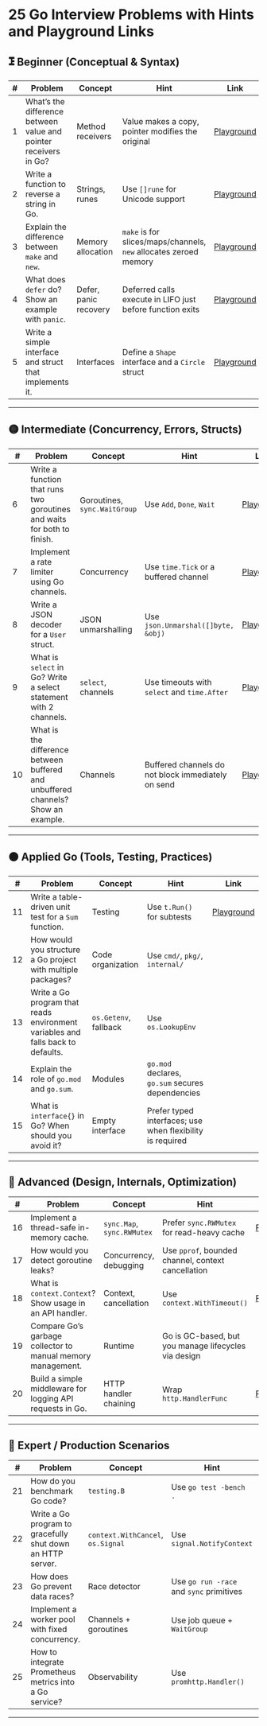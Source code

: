 # 25 Go Interview Problems with Hints and Playground Links

## ⯿️ Beginner (Conceptual & Syntax)

| # | Problem | Concept | Hint | Link |
|--|---------|---------|------|------|
| 1 | What’s the difference between value and pointer receivers in Go? | Method receivers | Value makes a copy, pointer modifies the original | [Playground](https://go.dev/play/p/NT8toN7yGHE) |
| 2 | Write a function to reverse a string in Go. | Strings, runes | Use `[]rune` for Unicode support | [Playground](https://go.dev/play/p/XoErBFL7NQ7) |
| 3 | Explain the difference between `make` and `new`. | Memory allocation | `make` is for slices/maps/channels, `new` allocates zeroed memory | [Playground](https://go.dev/play/p/Q9IcsAOdvTk) |
| 4 | What does `defer` do? Show an example with `panic`. | Defer, panic recovery | Deferred calls execute in LIFO just before function exits | [Playground](https://go.dev/play/p/cAP_41H__Mo) |
| 5 | Write a simple interface and struct that implements it. | Interfaces | Define a `Shape` interface and a `Circle` struct | [Playground](https://go.dev/play/p/ErXrGUOfkUu) |

---

## 🟡 Intermediate (Concurrency, Errors, Structs)

| # | Problem | Concept | Hint | Link |
|--|---------|---------|------|------|
| 6 | Write a function that runs two goroutines and waits for both to finish. | Goroutines, `sync.WaitGroup` | Use `Add`, `Done`, `Wait` | [Playground](https://go.dev/play/p/vG4OHnyB3nW) |
| 7 | Implement a rate limiter using Go channels. | Concurrency | Use `time.Tick` or a buffered channel | [Playground](https://go.dev/play/p/xgeChFGok1U) |
| 8 | Write a JSON decoder for a `User` struct. | JSON unmarshalling | Use `json.Unmarshal([]byte, &obj)` | [Playground](https://go.dev/play/p/BhLKWBk1mFD) |
| 9 | What is `select` in Go? Write a select statement with 2 channels. | `select`, channels | Use timeouts with `select` and `time.After` | [Playground](https://go.dev/play/p/1N3hKglHn2I) |
| 10 | What is the difference between buffered and unbuffered channels? Show an example. | Channels | Buffered channels do not block immediately on send | [Playground](https://go.dev/play/p/l4aLkDbp9LR) |

---

## 🟠 Applied Go (Tools, Testing, Practices)

| # | Problem | Concept | Hint | Link |
|--|---------|---------|------|------|
| 11 | Write a table-driven unit test for a `Sum` function. | Testing | Use `t.Run()` for subtests | [Playground](https://go.dev/play/p/ikJDUDuHDd0) |
| 12 | How would you structure a Go project with multiple packages? | Code organization | Use `cmd/`, `pkg/`, `internal/` |
| 13 | Write a Go program that reads environment variables and falls back to defaults. | `os.Getenv`, fallback | Use `os.LookupEnv` |
| 14 | Explain the role of `go.mod` and `go.sum`. | Modules | `go.mod` declares, `go.sum` secures dependencies |
| 15 | What is `interface{}` in Go? When should you avoid it? | Empty interface | Prefer typed interfaces; use when flexibility is required |

---

## 🔵 Advanced (Design, Internals, Optimization)

| # | Problem | Concept | Hint | Link |
|--|---------|---------|------|------|
| 16 | Implement a thread-safe in-memory cache. | `sync.Map`, `sync.RWMutex` | Prefer `sync.RWMutex` for read-heavy cache | [Playground](https://go.dev/play/p/ZVrwaNjJiqz) |
| 17 | How would you detect goroutine leaks? | Concurrency, debugging | Use `pprof`, bounded channel, context cancellation |
| 18 | What is `context.Context`? Show usage in an API handler. | Context, cancellation | Use `context.WithTimeout()` | [Playground](https://go.dev/play/p/fOr9axGvHeD) |
| 19 | Compare Go’s garbage collector to manual memory management. | Runtime | Go is GC-based, but you manage lifecycles via design |
| 20 | Build a simple middleware for logging API requests in Go. | HTTP handler chaining | Wrap `http.HandlerFunc` | [Playground](https://go.dev/play/p/kEDw-3Zdk_w) |

---

## 🔴 Expert / Production Scenarios

| # | Problem | Concept | Hint | Link |
|--|---------|---------|------|------|
| 21 | How do you benchmark Go code? | `testing.B` | Use `go test -bench .` | [Playground](https://go.dev/play/p/LXuwE-wRU1U) |
| 22 | Write a Go program to gracefully shut down an HTTP server. | `context.WithCancel`, `os.Signal` | Use `signal.NotifyContext` | [Playground](https://go.dev/play/p/fRC3FYqxHRg) |
| 23 | How does Go prevent data races? | Race detector | Use `go run -race` and `sync` primitives |
| 24 | Implement a worker pool with fixed concurrency. | Channels + goroutines | Use job queue + `WaitGroup` | [Playground](https://go.dev/play/p/pEr4p3U40Tz) |
| 25 | How to integrate Prometheus metrics into a Go service? | Observability | Use `promhttp.Handler()` | [Guide](https://prometheus.io/docs/guides/go-application/) |

---